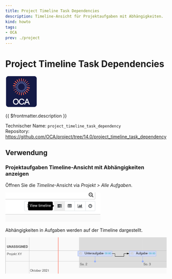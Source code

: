 ```yaml
---
title: Project Timeline Task Dependencies
description: Timeline-Ansicht für Projektaufgaben mit Abhängigkeiten.
kind: howto
tags:
- OCA
prev: ./project
---
```

# Project Timeline Task Dependencies
![icon_oca_app](attachments/icon_oca_app.png)

{{ $frontmatter.description }}

Technischer Name: `project_timeline_task_dependency`\
Repository: <https://github.com/OCA/project/tree/14.0/project_timeline_task_dependency>

## Verwendung

### Projektaufgaben Timeline-Ansicht mit Abhängigkeiten anzeigen

Öffnen Sie die *Timeline*-Ansicht via *Projekt > Alle Aufgaben*.

![](attachments/Project%20Timeline%20View%20task%20timeline.png)

Abhängigkeiten in Aufgaben werden auf der Timeline dargestellt.

![](attachments/Project%20Timeline%20Task%20Dependencies%20View.png)